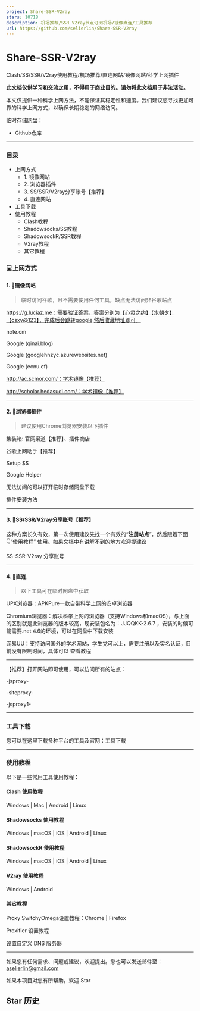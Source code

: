 ```yaml
---
project: Share-SSR-V2ray
stars: 10718
description: 机场推荐/SSR V2ray节点订阅机场/镜像直连/工具推荐
url: https://github.com/selierlin/Share-SSR-V2ray
---
```


Share-SSR-V2ray
===============

Clash/SS/SSR/V2ray使用教程/机场推荐/直连网站/镜像网站/科学上网插件

**此文档仅供学习和交流之用，不得用于商业目的。请勿将此文档用于非法活动。**

本文仅提供一种科学上网方法，不能保证其稳定性和速度。我们建议您寻找更加可靠的科学上网方式，以确保长期稳定的网络访问。

临时存储网盘：

-   Github仓库

* * *

### 目录

-   上网方式
    -   1\. 镜像网站
    -   2\. 浏览器插件
    -   3\. SS/SSR/V2ray分享账号【推荐】
    -   4\. 直连网站
-   工具下载
-   使用教程
    -   Clash教程
    -   Shadowsocks/SS教程
    -   ShadowsockR/SSR教程
    -   V2ray教程
    -   其它教程

### 💻上网方式

#### 1\. 🍆镜像网站

> 临时访问谷歌，且不需要使用任何工具，缺点无法访问非谷歌站点

https://g.luciaz.me：需要验证答案，答案分别为【心灵之约】【水朝夕】【csxy@123】，完成后会跳转google,然后收藏地址即可。

note.cm

Google (qinai.blog)

Google (googlehnzyc.azurewebsites.net)

Google (ecnu.cf)

http://ac.scmor.com/：学术镜像【推荐】

http://scholar.hedasudi.com/：学术镜像【推荐】

* * *

#### 2\. 🌰浏览器插件

> 建议使用Chrome浏览器安装以下插件

集装箱: 官网渠道【推荐】、插件商店

谷歌上网助手【推荐】

Setup $$

Google Helper

无法访问的可以打开临时存储网盘下载

插件安装方法

* * *

#### 3\. 🍄SS/SSR/V2ray分享账号【推荐】

这种方案长久有效，第一次使用建议先找一个有效的“**注册站点**”，然后跟着下面👇“使用教程” 使用。如果文档中有讲解不到的地方欢迎提建议

SS-SSR-V2ray 分享账号

* * *

#### 4\. 🥒直连

> 以下工具可在临时网盘中获取

UPX浏览器：APKPure一款自带科学上网的安卓浏览器

Chromium浏览器：解决科学上网的浏览器（支持Windows和macOS），与上面的区别就是此浏览器的版本较高，现安装包名为：JJQQKK-2.6.7 ，安装的时候可能需要.net 4.6的环境，可以在网盘中下载安装

网易UU：支持访问国外的学术网站，学生党可以上，需要注册以及实名认证，目前没有限制时间，具体可以 查看教程

* * *

【推荐】打开网站即可使用，可以访问所有的站点：

\-jsproxy-

\-siteproxy-

\-jsproxy1-

* * *

### 工具下载

您可以在这里下载多种平台的工具及官网：工具下载

* * *

### 使用教程

以下是一些常用工具使用教程：

#### Clash 使用教程

Windows | Mac | Android | Linux

#### Shadowsocks 使用教程

Windows | macOS | iOS | Android | Linux

#### ShadowsockR 使用教程

Windows | macOS | iOS | Android | Linux

#### V2ray 使用教程

Windows | Android

#### 其它教程

Proxy SwitchyOmega设置教程：Chrome | Firefox

Proxifier 设置教程

设置自定义 DNS 服务器

* * *

如果您有任何需求、问题或建议，欢迎提出。您也可以发送邮件至：aselierlin@gmail.com

如果本项目对您有所帮助，欢迎 Star

Star 历史
-------

